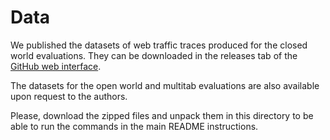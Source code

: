 # Data

We published the datasets of web traffic traces produced for the closed world evaluations. They can be downloaded in the releases tab of the [GitHub web interface](https://github.com/wtfpad/wtfpad/releases).

The datasets for the open world and multitab evaluations are also available upon request to the authors.

Please, download the zipped files and unpack them in this directory to be able to run the commands in the main README instructions.
